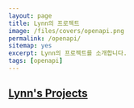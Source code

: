 ```yaml
---
layout: page
title: Lynn의 프로젝트
image: /files/covers/openapi.png
permalink: /openapi/
sitemap: yes
excerpt: Lynn의 프로젝트를 소개합니다.
tags: [openapi]
---
```

## [Lynn's Projects](https://github.com/lynnbaek)

<!--
* 커버 이미지 출처: [API Testing and some amazing testing tools](http://go-gaga-over-testing.blogspot.kr/2013/11/api-testing-and-some-amazing-testing.html)
-->
